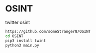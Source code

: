 # OSINT
twitter osint
```bash
https://github.com/someStranger8/OSINT
cd OSINT
pip3 install twint
python3 main.py
```

